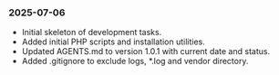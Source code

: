 ### 2025-07-06
- Initial skeleton of development tasks.
- Added initial PHP scripts and installation utilities.
- Updated AGENTS.md to version 1.0.1 with current date and status.
- Added .gitignore to exclude logs, *.log and vendor directory.
